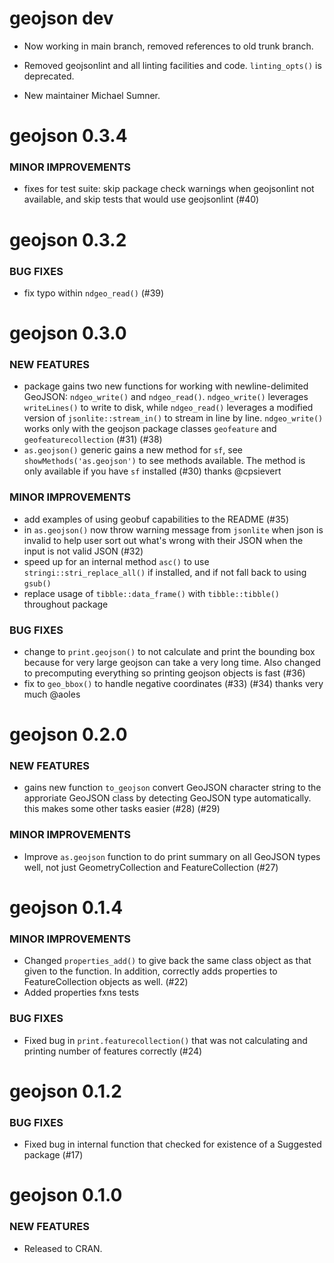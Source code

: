 geojson dev
============

* Now working in main branch, removed references to old trunk branch. 

* Removed geojsonlint and all linting facilities and code. `linting_opts()` is deprecated. 

* New maintainer Michael Sumner. 


geojson 0.3.4
=============

### MINOR IMPROVEMENTS

* fixes for test suite: skip package check warnings when geojsonlint not available, and skip tests that would use geojsonlint (#40)


geojson 0.3.2
=============

### BUG FIXES

* fix typo within `ndgeo_read()` (#39)


geojson 0.3.0
=============

### NEW FEATURES

* package gains two new functions for working with newline-delimited GeoJSON: `ndgeo_write()` and `ndgeo_read()`. `ndgeo_write()` leverages `writeLines()` to write to disk, while `ndgeo_read()` leverages a modified version of `jsonlite::stream_in()` to stream in line by line. `ndgeo_write()` works only with the geojson package classes `geofeature` and `geofeaturecollection` (#31) (#38)
* `as.geojson()` generic gains a new method for `sf`, see `showMethods('as.geojson')` to see methods available. The method is only available if you have `sf` installed  (#30) thanks @cpsievert

### MINOR IMPROVEMENTS

* add examples of using geobuf capabilities to the README (#35)
* in `as.geojson()` now throw warning message from `jsonlite` when json is invalid to help user sort out what's wrong with their JSON when the input is not valid JSON (#32)
* speed up for an internal method `asc()` to use `stringi::stri_replace_all()` if installed, and if not fall back to using `gsub()`
* replace usage of `tibble::data_frame()` with `tibble::tibble()` throughout package

### BUG FIXES

* change to `print.geojson()` to not calculate and print the bounding box because for very large geojson can take a very long time. Also changed to precomputing everything so printing geojson objects is fast (#36)
* fix to `geo_bbox()` to handle negative coordinates (#33) (#34) thanks very much @aoles


geojson 0.2.0
=============

### NEW FEATURES

* gains new function `to_geojson` convert GeoJSON character
string to the approriate GeoJSON class by detecting GeoJSON
type automatically. this makes some other tasks easier
(#28) (#29)

### MINOR IMPROVEMENTS

* Improve `as.geojson` function to do print summary on
all GeoJSON types well, not just GeometryCollection
and FeatureCollection (#27)


geojson 0.1.4
=============

### MINOR IMPROVEMENTS

* Changed `properties_add()` to give back the same class object
as that given to the function. In addition, correctly adds properties
to FeatureCollection objects as well. (#22)
* Added properties fxns tests

### BUG FIXES

* Fixed bug in `print.featurecollection()` that was not calculating and
printing number of features correctly (#24)


geojson 0.1.2
=============

### BUG FIXES

* Fixed bug in internal function that checked for existence
of a Suggested package (#17)


geojson 0.1.0
=============

### NEW FEATURES

* Released to CRAN.
